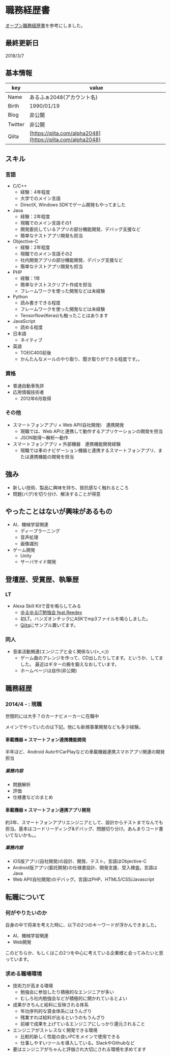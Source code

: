 # 職務経歴書

[オープン職務経歴書](https://github.com/okoysm/Curriculum-Vitae-template)を参考にしました。

## 最終更新日
2018/3/7

## 基本情報

|key|value|
|---|-----|
|Name|あるふぁ2048(アカウント名)|
|Birth|1990/01/19|
|Blog|非公開|
|Twitter|非公開|
|Qiita|[https://qiita.com/alpha2048](https://qiita.com/alpha2048)|

## スキル

### 言語

- C/C++
  - 経験：4年程度
  - 大学でのメイン言語
  - DirectX, Windows SDKでゲーム開発もやってました
- Java
  - 経験：2年程度
  - 現職でのメイン言語その1
  - 開発委託しているアプリの部分機能開発、デバッグ支援など
  - 簡単なテストアプリ開発も担当
- Objective-C
  - 経験：2年程度
  - 現職でのメイン言語その2
  - 社内開発アプリの部分機能開発、デバッグ支援など
  - 簡単なテストアプリ開発も担当
- PHP
  - 経験：1年
  - 簡単なテストスクリプト作成を担当
  - フレームワークを使った開発などは未経験
- Python
  - 読み書きできる程度
  - フレームワークを使った開発などは未経験
  - Tensorflow(Keras)も触ったことはあります
- JavaScript
  - 読める程度
- 日本語
  - ネイティブ
- 英語
  - TOEIC400前後
  - かんたんなメールのやり取り、聞き取りができる程度です。。

### 資格

- 普通自動車免許
- 応用情報技術者
  - 2012年6月取得

### その他

- スマートフォンアプリ × Web API(自社開発)　連携開発
  - 現職では、Web APIと連携して動作するアプリケーションの開発を担当
  - JSON取得〜解析〜動作
- スマートフォンアプリ × 外部機器　連携機能開発経験
  - 現職では車のナビゲーション機器と連携するスマートフォンアプリ、または連携機能の開発を担当

## 強み

- 新しい技術、製品に興味を持ち、抵抗感なく触れるところ
- 問題(バグ)を切り分け、解決することが得意

## やったことはないが興味があるもの

- AI、機械学習関連
  - ディープラーニング
  - 音声処理
  - 画像識別
- ゲーム開発
  - Unity
  - サーバサイド開発

## 登壇歴、受賞歴、執筆歴

### LT

- Alexa Skill Kitで音を鳴らしてみる
  - [ゆるゆるIT勉強会 feat.Reedex](http://www.jetbaby.net/study-group/yuru-it-20171216)
  - 初LT。ハンズオンチックにASKでmp3ファイルを鳴らしました。
  - [Qiita](https://qiita.com/alpha2048/items/aa30bfef89f3b8eaf029)にサンプル置いてます。

### 同人

- 音楽活動関連(エンジニアと全く関係ない(>_<;))
  - ゲーム曲のアレンジを作って、CD出したりしてます。というか、してました。
    最近はギターの腕を鍛えなおしています。
  - ホームページは自作(非公開)

## 職務経歴

### 2014/4 - : 現職

世間的には大手？のカーナビメーカーに在職中

メインでやっていたのは下記。他にも新規事業開発なども多少経験。

#### 車載機器 × スマートフォン連携機能開発

半年ほど、Android AutoやCarPlayなどの車載機器連携スマホアプリ関連の開発担当

##### 業務内容
- 問題解析
- 評価
- 仕様書などのまとめ

#### 車載機器 × スマートフォン連携アプリ開発

約3年、スマートフォンアプリエンジニアとして、設計からテストまでなんでも担当。基本はコードリーディング&デバッグ、問題切り分け。あんまりコード書いてないかも。。

##### 業務内容
- iOS版アプリ(自社開発)の設計、開発、テスト。言語はObjective-C
- Android版アプリ(委託開発)の仕様書設計、開発支援、受入検査。言語はJava
- Web API(自社開発)のデバッグ。言語はPHP、HTML5/CSS/Javascript

## 転職について

### 何がやりたいのか
自身の中で将来を考えた時に、以下の2つのキーワードが浮かんできました。

- AI、機械学習関連
- Web開発

このどちらか、もしくはこの2つを中心に考えている企業様と会ってみたいと思っています。
### 求める職場環境
- 技術力が高まる環境
  - 勉強会に参加したり積極的なエンジニアが多い
  - むしろ社内勉強会などが積極的に開かれているとよい
- 成果がきちんと給料に反映される体系
  - 年功序列的な賃金体系にはうんざり
  - 残業すれば給料が出るというのもうんざり
  - 前線で成果を上げているエンジニアにしっかり還元されること
- エンジニアがストレスなく開発できる環境
  - 比較的新しく性能の良いPCをメインで使用できる
  - 仕事しやすいツールを導入している。SlackやGithubなど
- 要はエンジニアがちゃんと評価され大切にされる環境を求めてます